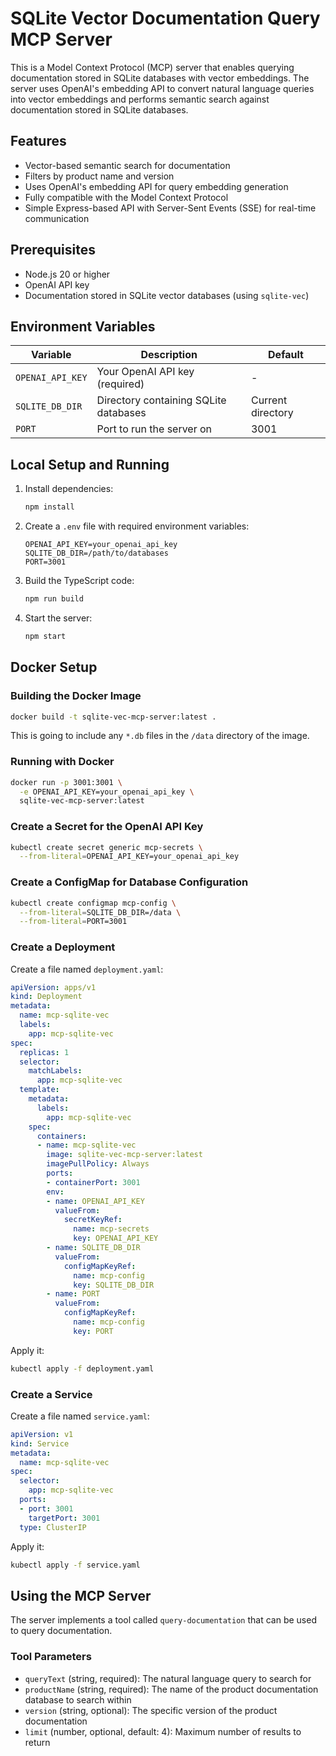 # SQLite Vector Documentation Query MCP Server

This is a Model Context Protocol (MCP) server that enables querying documentation stored in SQLite databases with vector embeddings. The server uses OpenAI's embedding API to convert natural language queries into vector embeddings and performs semantic search against documentation stored in SQLite databases.

## Features

- Vector-based semantic search for documentation
- Filters by product name and version
- Uses OpenAI's embedding API for query embedding generation
- Fully compatible with the Model Context Protocol
- Simple Express-based API with Server-Sent Events (SSE) for real-time communication

## Prerequisites

- Node.js 20 or higher
- OpenAI API key
- Documentation stored in SQLite vector databases (using `sqlite-vec`)

## Environment Variables

| Variable | Description | Default |
|----------|-------------|---------|
| `OPENAI_API_KEY` | Your OpenAI API key (required) | - |
| `SQLITE_DB_DIR` | Directory containing SQLite databases | Current directory |
| `PORT` | Port to run the server on | 3001 |

## Local Setup and Running

1. Install dependencies:
   ```bash
   npm install
   ```

2. Create a `.env` file with required environment variables:
   ```
   OPENAI_API_KEY=your_openai_api_key
   SQLITE_DB_DIR=/path/to/databases
   PORT=3001
   ```

3. Build the TypeScript code:
   ```bash
   npm run build
   ```

4. Start the server:
   ```bash
   npm start
   ```

## Docker Setup

### Building the Docker Image

```bash
docker build -t sqlite-vec-mcp-server:latest .
```

This is going to include any `*.db` files in the `/data` directory of the image.

### Running with Docker

```bash
docker run -p 3001:3001 \
  -e OPENAI_API_KEY=your_openai_api_key \
  sqlite-vec-mcp-server:latest
```

### Create a Secret for the OpenAI API Key

```bash
kubectl create secret generic mcp-secrets \
  --from-literal=OPENAI_API_KEY=your_openai_api_key
```

### Create a ConfigMap for Database Configuration

```bash
kubectl create configmap mcp-config \
  --from-literal=SQLITE_DB_DIR=/data \
  --from-literal=PORT=3001
```

### Create a Deployment

Create a file named `deployment.yaml`:

```yaml
apiVersion: apps/v1
kind: Deployment
metadata:
  name: mcp-sqlite-vec
  labels:
    app: mcp-sqlite-vec
spec:
  replicas: 1
  selector:
    matchLabels:
      app: mcp-sqlite-vec
  template:
    metadata:
      labels:
        app: mcp-sqlite-vec
    spec:
      containers:
      - name: mcp-sqlite-vec
        image: sqlite-vec-mcp-server:latest
        imagePullPolicy: Always
        ports:
        - containerPort: 3001
        env:
        - name: OPENAI_API_KEY
          valueFrom:
            secretKeyRef:
              name: mcp-secrets
              key: OPENAI_API_KEY
        - name: SQLITE_DB_DIR
          valueFrom:
            configMapKeyRef:
              name: mcp-config
              key: SQLITE_DB_DIR
        - name: PORT
          valueFrom:
            configMapKeyRef:
              name: mcp-config
              key: PORT
```

Apply it:
```bash
kubectl apply -f deployment.yaml
```

### Create a Service

Create a file named `service.yaml`:

```yaml
apiVersion: v1
kind: Service
metadata:
  name: mcp-sqlite-vec
spec:
  selector:
    app: mcp-sqlite-vec
  ports:
  - port: 3001
    targetPort: 3001
  type: ClusterIP
```

Apply it:
```bash
kubectl apply -f service.yaml
```

## Using the MCP Server

The server implements a tool called `query-documentation` that can be used to query documentation.

### Tool Parameters

- `queryText` (string, required): The natural language query to search for
- `productName` (string, required): The name of the product documentation database to search within
- `version` (string, optional): The specific version of the product documentation
- `limit` (number, optional, default: 4): Maximum number of results to return